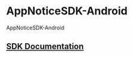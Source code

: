 # AppNoticeSDK-Android
AppNoticeSDK-Android

## [SDK Documentation](http://ghostery.github.io/AppNoticeSDK-Android/)
